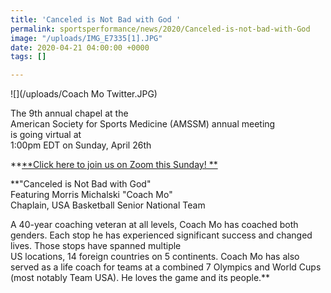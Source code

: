 ```yaml
---
title: 'Canceled is Not Bad with God '
permalink: sportsperformance/news/2020/Canceled-is-not-bad-with-God
image: "/uploads/IMG_E7335[1].JPG"
date: 2020-04-21 04:00:00 +0000
tags: []

---
```

![](/uploads/Coach Mo Twitter.JPG)

The 9th annual chapel at the  
American Society for Sports Medicine (AMSSM) annual meeting  
is going virtual at  
1:00pm EDT on Sunday, April 26th

\**[**Click here to join us on Zoom this Sunday! **](https://staffweb.zoom.us/j/98039023092?pwd=SVIvTk5IR3daUVJNWEVCTGpUWjFjdz09)

\**"Canceled is Not Bad with God"  
Featuring Morris Michalski "Coach Mo"  
Chaplain, USA Basketball Senior National Team

A 40-year coaching veteran at all levels, Coach Mo has coached both genders. Each stop he has experienced significant success and changed lives. Those stops have spanned multiple   
US locations, 14 foreign countries on 5 continents. Coach Mo has also served as a life coach for teams at a combined 7 Olympics and World Cups (most notably Team USA). He loves the game and its people.**